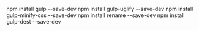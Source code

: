 npm install gulp --save-dev
npm install gulp-uglify --save-dev
npm install gulp-minify-css --save-dev
npm install rename --save-dev
npm install gulp-dest --save-dev